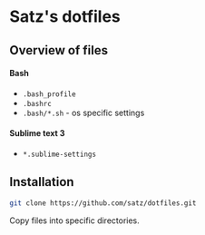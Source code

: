 # Satz's dotfiles


## Overview of files

#### Bash
* `.bash_profile`
* `.bashrc`
* `.bash/*.sh` - os specific settings

#### Sublime text 3
* `*.sublime-settings`


## Installation

```bash
git clone https://github.com/satz/dotfiles.git
```

Copy files into specific directories.
